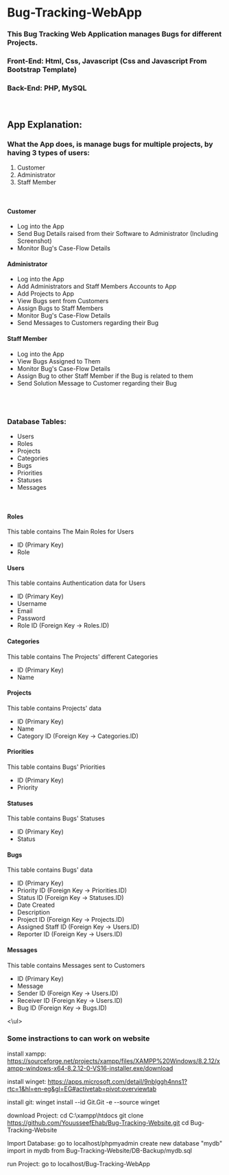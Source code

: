 # Bug-Tracking-WebApp


### This Bug Tracking Web Application manages Bugs for different Projects.
### Front-End: Html, Css, Javascript (Css and Javascript From Bootstrap Template)
### Back-End: PHP, MySQL

<br>

## App Explanation:

### What the App does, is manage bugs for multiple projects, by having 3 types of users:
<ol>
    <li>Customer</li>
    <li>Administrator</li>
    <li>Staff Member</li>
</ol>

<br>

#### Customer
<ul>
	<li>Log into the App</li>
	<li>Send Bug Details raised from their Software to Administrator (Including Screenshot)</li>
	<li>Monitor Bug's Case-Flow Details</li>
</ul>

#### Administrator
<ul>
	<li>Log into the App</li>
	<li>Add Administrators and Staff Members Accounts to App</li>
	<li>Add Projects to App</li>
	<li>View Bugs sent from Customers</li>
	<li>Assign Bugs to Staff Members</li>
	<li>Monitor Bug's Case-Flow Details</li>
	<li>Send Messages to Customers regarding their Bug</li>
</ul>

#### Staff Member
<ul>
	<li>Log into the App</li>
	<li>View Bugs Assigned to Them</li>
	<li>Monitor Bug's Case-Flow Details</li>
	<li>Assign Bug to other Staff Member if the Bug is related to them</li>
	<li>Send Solution Message to Customer regarding their Bug</li>
</ul>

<br>
<br>

### Database Tables:
<ul>
	<li>Users</li>
	<li>Roles</li>
	<li>Projects</li>
	<li>Categories</li>
	<li>Bugs</li>
	<li>Priorities</li>
	<li>Statuses</li>
	<li>Messages</li>
</ul>

<br>

#### Roles
This table contains The Main Roles for Users
<ul>
	<li>ID (Primary Key)</li>
	<li>Role</li>
</ul>

#### Users
This table contains Authentication data for Users
<ul>
	<li>ID (Primary Key)</li>
	<li>Username</li>
	<li>Email</li>
	<li>Password</li>
	<li>Role ID (Foreign Key -> Roles.ID)</li>
</ul>

#### Categories
This table contains The Projects' different Categories
<ul>
	<li>ID (Primary Key)</li>
	<li>Name</li>
</ul>

#### Projects
This table contains Projects' data
<ul>
	<li>ID (Primary Key)</li>
	<li>Name</li>
	<li>Category ID (Foreign Key -> Categories.ID)</li>
</ul>

#### Priorities
This table contains Bugs' Priorities
<ul>
	<li>ID (Primary Key)</li>
	<li>Priority</li>
</ul>

#### Statuses
This table contains Bugs' Statuses
<ul>
	<li>ID (Primary Key)</li>
	<li>Status</li>
</ul>

#### Bugs
This table contains Bugs' data
<ul>
	<li>ID (Primary Key)</li>
	<li>Priority ID (Foreign Key -> Priorities.ID)</li>
	<li>Status ID (Foreign Key -> Statuses.ID)</li>
	<li>Date Created</li>
	<li>Description</li>
	<li>Project ID (Foreign Key -> Projects.ID)</li>
	<li>Assigned Staff ID (Foreign Key -> Users.ID)</li>
	<li>Reporter ID (Foreign Key -> Users.ID)</li>
</ul>

#### Messages
This table contains Messages sent to Customers
<ul>
	<li>ID (Primary Key)</li>
	<li>Message</li>
	<li>Sender ID (Foreign Key -> Users.ID)</li>
	<li>Receiver ID (Foreign Key -> Users.ID)</li>
	<li>Bug ID (Foreign Key -> Bugs.ID)</li>
</ul>

<\ul> 
### Some instractions to can work on website 

install xampp:
https://sourceforge.net/projects/xampp/files/XAMPP%20Windows/8.2.12/xampp-windows-x64-8.2.12-0-VS16-installer.exe/download

install winget:
https://apps.microsoft.com/detail/9nblggh4nns1?rtc=1&hl=en-eg&gl=EG#activetab=pivot:overviewtab

install git:
winget install --id Git.Git -e --source winget

download Project:
cd C:\xampp\htdocs
git clone https://github.com/YouusseefEhab/Bug-Tracking-Website.git
cd Bug-Tracking-Website

Import Database:
go to localhost/phpmyadmin
create new database "mydb"
import in mydb from Bug-Tracking-Website/DB-Backup/mydb.sql

run Project:
go to localhost/Bug-Tracking-WebApp


</ul>
